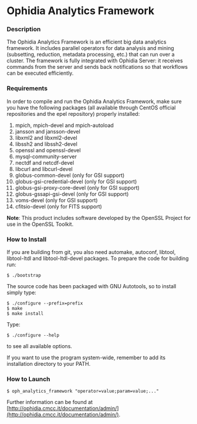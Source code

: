 # Ophidia Analytics Framework

### Description

The Ophidia Analytics Framework is an efficient big data analytics framework. 
It includes parallel operators for data analysis and mining (subsetting, reduction, metadata processing, etc.) that can run over a cluster.
The framework is fully integrated with Ophidia Server: it receives commands from the server and sends back notifications so that workflows can be executed efficiently.

### Requirements

In order to compile and run the Ophidia Analytics Framework, make sure you have the following packages (all available through CentOS official repositories and the epel repository) properly installed:

1. mpich, mpich-devel and mpich-autoload
2. jansson and jansson-devel
3. libxml2 and libxml2-devel
4. libssh2 and libssh2-devel
5. openssl and openssl-devel
6. mysql-community-server
7. nectdf and netcdf-devel
8. libcurl and libcurl-devel
9. globus-common-devel (only for GSI support)
10. globus-gsi-credential-devel (only for GSI support)
11. globus-gsi-proxy-core-devel (only for GSI support)
12. globus-gssapi-gsi-devel (only for GSI support)
13. voms-devel (only for GSI support)
14. cfitsio-devel (only for FITS support)

**Note**:
This product includes software developed by the OpenSSL Project for use in the OpenSSL Toolkit.

### How to Install

If you are building from git, you also need automake, autoconf, libtool, libtool-ltdl and libtool-ltdl-devel packages. To prepare the code for building run:

```
$ ./bootstrap 
```

The source code has been packaged with GNU Autotools, so to install simply type:

```
$ ./configure --prefix=prefix
$ make
$ make install
```

Type:

```
$ ./configure --help
```

to see all available options.

If you want to use the program system-wide, remember to add its installation directory to your PATH.

### How to Launch

```
$ oph_analytics_framework "operator=value;param=value;..."
```

Further information can be found at [http://ophidia.cmcc.it/documentation/admin/](http://ophidia.cmcc.it/documentation/admin/).
